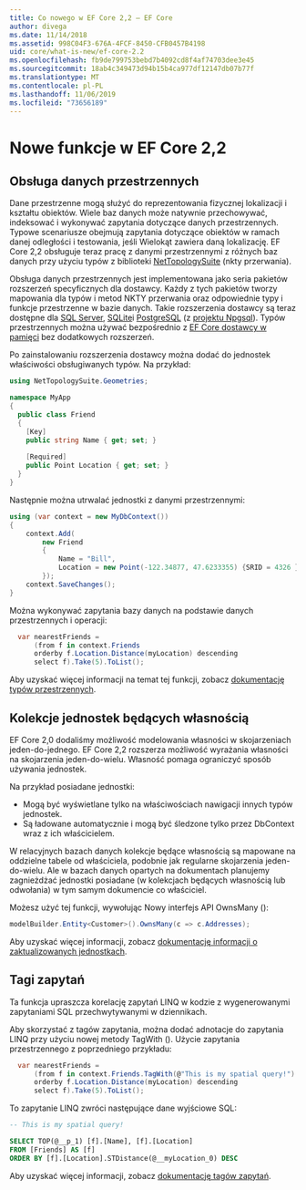 ```yaml
---
title: Co nowego w EF Core 2,2 — EF Core
author: divega
ms.date: 11/14/2018
ms.assetid: 998C04F3-676A-4FCF-8450-CFB0457B4198
uid: core/what-is-new/ef-core-2.2
ms.openlocfilehash: fb9de799753bebd7b4092cd8f4af74703dee3e45
ms.sourcegitcommit: 18ab4c349473d94b15b4ca977df12147db07b77f
ms.translationtype: MT
ms.contentlocale: pl-PL
ms.lasthandoff: 11/06/2019
ms.locfileid: "73656189"
---
```

# <a name="new-features-in-ef-core-22"></a>Nowe funkcje w EF Core 2,2

## <a name="spatial-data-support"></a>Obsługa danych przestrzennych

Dane przestrzenne mogą służyć do reprezentowania fizycznej lokalizacji i kształtu obiektów.
Wiele baz danych może natywnie przechowywać, indeksować i wykonywać zapytania dotyczące danych przestrzennych.
Typowe scenariusze obejmują zapytania dotyczące obiektów w ramach danej odległości i testowania, jeśli Wielokąt zawiera daną lokalizację.
EF Core 2,2 obsługuje teraz pracę z danymi przestrzennymi z różnych baz danych przy użyciu typów z biblioteki [NetTopologySuite](https://github.com/NetTopologySuite/NetTopologySuite) (nkty przerwania).

Obsługa danych przestrzennych jest implementowana jako seria pakietów rozszerzeń specyficznych dla dostawcy.
Każdy z tych pakietów tworzy mapowania dla typów i metod NKTY przerwania oraz odpowiednie typy i funkcje przestrzenne w bazie danych.
Takie rozszerzenia dostawcy są teraz dostępne dla [SQL Server](https://www.nuget.org/packages/Microsoft.EntityFrameworkCore.SqlServer.NetTopologySuite/), [SQLite](https://www.nuget.org/packages/Microsoft.EntityFrameworkCore.Sqlite.NetTopologySuite/)i [PostgreSQL](https://www.nuget.org/packages/Npgsql.EntityFrameworkCore.PostgreSQL.NetTopologySuite/) (z [projektu Npgsql](https://www.npgsql.org/)).
Typów przestrzennych można używać bezpośrednio z [EF Core dostawcy w pamięci](xref:core/providers/in-memory/index) bez dodatkowych rozszerzeń.

Po zainstalowaniu rozszerzenia dostawcy można dodać do jednostek właściwości obsługiwanych typów. Na przykład:

``` csharp
using NetTopologySuite.Geometries;

namespace MyApp
{
  public class Friend
  {
    [Key]
    public string Name { get; set; }
  
    [Required]
    public Point Location { get; set; }
  }
}
```

Następnie można utrwalać jednostki z danymi przestrzennymi:

``` csharp
using (var context = new MyDbContext())
{
    context.Add(
        new Friend
        {
            Name = "Bill",
            Location = new Point(-122.34877, 47.6233355) {SRID = 4326 }
        });
    context.SaveChanges();
}
```

Można wykonywać zapytania bazy danych na podstawie danych przestrzennych i operacji:

``` csharp
  var nearestFriends =
      (from f in context.Friends
      orderby f.Location.Distance(myLocation) descending
      select f).Take(5).ToList();
```

Aby uzyskać więcej informacji na temat tej funkcji, zobacz [dokumentację typów przestrzennych](xref:core/modeling/spatial).

## <a name="collections-of-owned-entities"></a>Kolekcje jednostek będących własnością

EF Core 2,0 dodaliśmy możliwość modelowania własności w skojarzeniach jeden-do-jednego.
EF Core 2,2 rozszerza możliwość wyrażania własności na skojarzenia jeden-do-wielu.
Własność pomaga ograniczyć sposób używania jednostek.

Na przykład posiadane jednostki:

- Mogą być wyświetlane tylko na właściwościach nawigacji innych typów jednostek.
- Są ładowane automatycznie i mogą być śledzone tylko przez DbContext wraz z ich właścicielem.

W relacyjnych bazach danych kolekcje będące własnością są mapowane na oddzielne tabele od właściciela, podobnie jak regularne skojarzenia jeden-do-wielu.
Ale w bazach danych opartych na dokumentach planujemy zagnieżdżać jednostki posiadane (w kolekcjach będących własnością lub odwołania) w tym samym dokumencie co właściciel.

Możesz użyć tej funkcji, wywołując Nowy interfejs API OwnsMany ():

``` csharp
modelBuilder.Entity<Customer>().OwnsMany(c => c.Addresses);
```

Aby uzyskać więcej informacji, zobacz [dokumentację informacji o zaktualizowanych jednostkach](xref:core/modeling/owned-entities#collections-of-owned-types).

## <a name="query-tags"></a>Tagi zapytań

Ta funkcja upraszcza korelację zapytań LINQ w kodzie z wygenerowanymi zapytaniami SQL przechwytywanymi w dziennikach.

Aby skorzystać z tagów zapytania, można dodać adnotacje do zapytania LINQ przy użyciu nowej metody TagWith ().
Użycie zapytania przestrzennego z poprzedniego przykładu:

``` csharp
  var nearestFriends =
      (from f in context.Friends.TagWith(@"This is my spatial query!")
      orderby f.Location.Distance(myLocation) descending
      select f).Take(5).ToList();
```

To zapytanie LINQ zwróci następujące dane wyjściowe SQL:

``` sql
-- This is my spatial query!

SELECT TOP(@__p_1) [f].[Name], [f].[Location]
FROM [Friends] AS [f]
ORDER BY [f].[Location].STDistance(@__myLocation_0) DESC
```

Aby uzyskać więcej informacji, zobacz [dokumentację tagów zapytań](xref:core/querying/tags).
